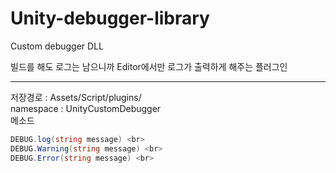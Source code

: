 # Unity-debugger-library
Custom debugger DLL

빌드를 해도 로그는 남으니까 Editor에서만 로그가 출력하게 해주는 플러그인

<hr>

저장경로 : Assets/Script/plugins/ <br>
namespace : UnityCustomDebugger <br>
메소드
```csharp
DEBUG.log(string message) <br>
DEBUG.Warning(string message) <br>
DEBUG.Error(string message) <br>
```

